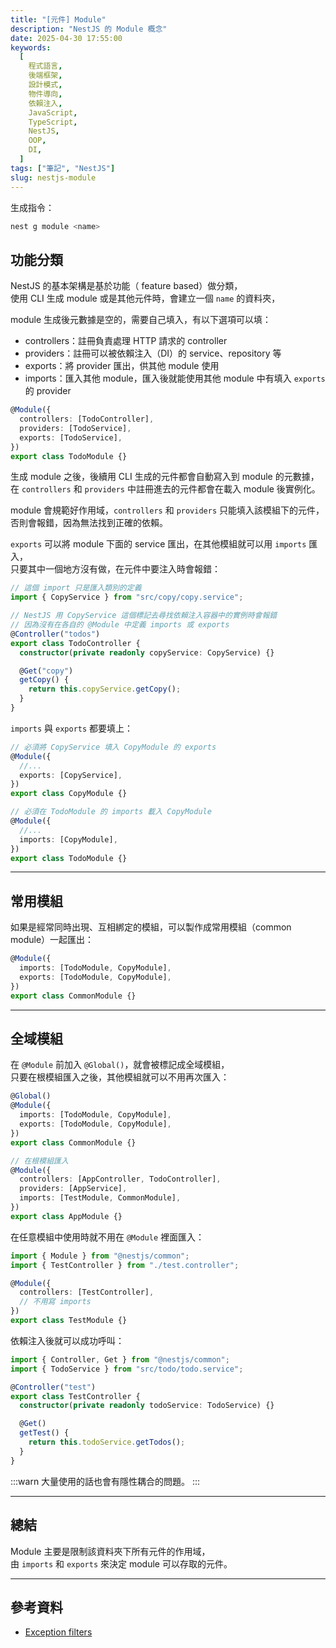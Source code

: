```yaml
---
title: "[元件] Module"
description: "NestJS 的 Module 概念"
date: 2025-04-30 17:55:00
keywords:
  [
    程式語言,
    後端框架,
    設計模式,
    物件導向,
    依賴注入,
    JavaScript,
    TypeScript,
    NestJS,
    OOP,
    DI,
  ]
tags: ["筆記", "NestJS"]
slug: nestjs-module
---
```


生成指令：

```bash
nest g module <name>
```

## 功能分類

NestJS 的基本架構是基於功能（ feature based）做分類，  
使用 CLI 生成 module 或是其他元件時，會建立一個 `name` 的資料夾，

module 生成後元數據是空的，需要自己填入，有以下選項可以填：

- controllers：註冊負責處理 HTTP 請求的 controller
- providers：註冊可以被依賴注入（DI）的 service、repository 等
- exports：將 provider 匯出，供其他 module 使用
- imports：匯入其他 module，匯入後就能使用其他 module 中有填入 `exports` 的 provider

```ts
@Module({
  controllers: [TodoController],
  providers: [TodoService],
  exports: [TodoService],
})
export class TodoModule {}
```

生成 module 之後，後續用 CLI 生成的元件都會自動寫入到 module 的元數據，
在 `controllers` 和 `providers` 中註冊進去的元件都會在載入 module 後實例化。

module 會規範好作用域，`controllers` 和 `providers` 只能填入該模組下的元件，  
否則會報錯，因為無法找到正確的依賴。

`exports` 可以將 module 下面的 service 匯出，在其他模組就可以用 `imports` 匯入，  
只要其中一個地方沒有做，在元件中要注入時會報錯：

```ts
// 這個 import 只是匯入類別的定義
import { CopyService } from "src/copy/copy.service";

// NestJS 用 CopyService 這個標記去尋找依賴注入容器中的實例時會報錯
// 因為沒有在各自的 @Module 中定義 imports 或 exports
@Controller("todos")
export class TodoController {
  constructor(private readonly copyService: CopyService) {}

  @Get("copy")
  getCopy() {
    return this.copyService.getCopy();
  }
}
```

`imports` 與 `exports` 都要填上：

```ts
// 必須將 CopyService 填入 CopyModule 的 exports
@Module({
  //...
  exports: [CopyService],
})
export class CopyModule {}

// 必須在 TodoModule 的 imports 載入 CopyModule
@Module({
  //...
  imports: [CopyModule],
})
export class TodoModule {}
```

---

## 常用模組

如果是經常同時出現、互相綁定的模組，可以製作成常用模組（common module）一起匯出：

```ts
@Module({
  imports: [TodoModule, CopyModule],
  exports: [TodoModule, CopyModule],
})
export class CommonModule {}
```

---

## 全域模組

在 `@Module` 前加入 `@Global()`，就會被標記成全域模組，  
只要在根模組匯入之後，其他模組就可以不用再次匯入：

```ts
@Global()
@Module({
  imports: [TodoModule, CopyModule],
  exports: [TodoModule, CopyModule],
})
export class CommonModule {}
```

```ts
// 在根模組匯入
@Module({
  controllers: [AppController, TodoController],
  providers: [AppService],
  imports: [TestModule, CommonModule],
})
export class AppModule {}
```

在任意模組中使用時就不用在 `@Module` 裡面匯入：

```ts
import { Module } from "@nestjs/common";
import { TestController } from "./test.controller";

@Module({
  controllers: [TestController],
  // 不用寫 imports
})
export class TestModule {}
```

依賴注入後就可以成功呼叫：

```ts
import { Controller, Get } from "@nestjs/common";
import { TodoService } from "src/todo/todo.service";

@Controller("test")
export class TestController {
  constructor(private readonly todoService: TodoService) {}

  @Get()
  getTest() {
    return this.todoService.getTodos();
  }
}
```

:::warn
大量使用的話也會有隱性耦合的問題。
:::

---

## 總結

Module 主要是限制該資料夾下所有元件的作用域，  
由 `imports` 和 `exports` 來決定 module 可以存取的元件。

---

## 參考資料

- [Exception filters](https://docs.nestjs.com/modules)
